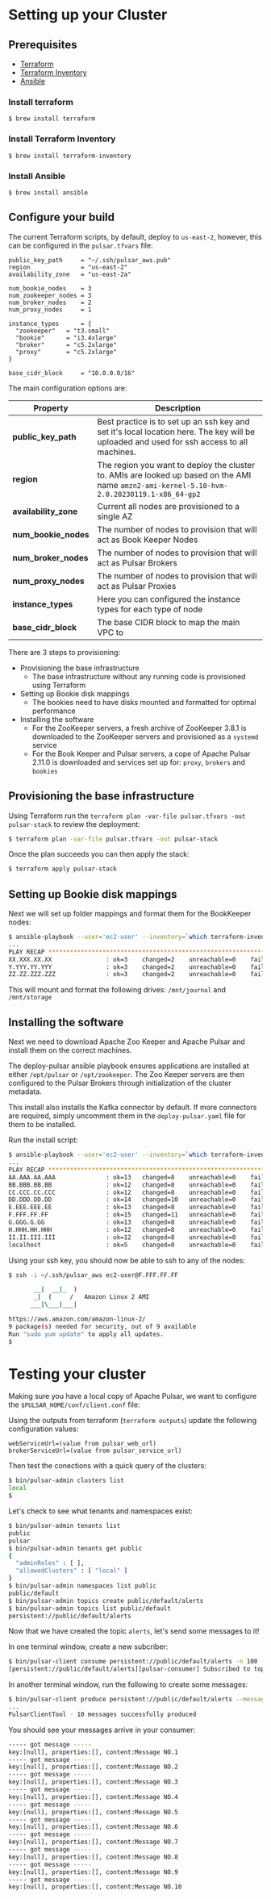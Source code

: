 # Setting up your Cluster

## Prerequisites

* [Terraform](https://www.terraform.io)
* [Terraform Inventory](https://github.com/adammck/terraform-inventory)
* [Ansible](https://www.ansible.com/resources/get-started)


### Install terraform

```
$ brew install terraform
```

### Install Terraform Inventory

```
$ brew install terraform-inventory
```

### Install Ansible

```
$ brew install ansible
```

## Configure your build

The current Terraform scripts, by default, deploy to `us-east-2`, however, this can be configured in the `pulsar.tfvars` file:

```hcl
public_key_path     = "~/.ssh/pulsar_aws.pub"
region              = "us-east-2"
availability_zone   = "us-east-2a"

num_bookie_nodes    = 3
num_zookeeper_nodes = 3
num_broker_nodes    = 2
num_proxy_nodes     = 1

instance_types      = {
  "zookeeper"   = "t3.small"
  "bookie"      = "i3.4xlarge"
  "broker"      = "c5.2xlarge"
  "proxy"       = "c5.2xlarge"
}

base_cidr_block     = "10.0.0.0/16"
```

The main configuration options are:

| Property | Description |
| -------- | ----------- |
| **public_key_path**   | Best practice is to set up an ssh key and set it's local location here. The key will be uploaded and used for ssh access to all machines. |
| **region**            | The region you want to deploy the cluster to. AMIs are looked up based on the AMI name `amzn2-ami-kernel-5.10-hvm-2.0.20230119.1-x86_64-gp2` |
| **availability_zone** | Current all nodes are provisioned to a single AZ                    |
| **num_bookie_nodes**  | The number of nodes to provision that will act as Book Keeper Nodes |
| **num_broker_nodes**  | The number of nodes to provision that will act as Pulsar Brokers    |
| **num_proxy_nodes**   | The number of nodes to provision that will act as Pulsar Proxies    |
| **instance_types**    | Here you can configured the instance types for each type of node    |
| **base_cidr_block**   | The base CIDR block to map the main VPC to                          |

There are 3 steps to provisioning:
* Provisioning the base infrastructure
  * The base infrastructure without any running code is provisioned using Terraform
* Setting up Bookie disk mappings
  * The bookies need to have disks mounted and formatted for optimal performance
* Installing the software
  * For the ZooKeeper servers, a fresh archive of ZooKeeper 3.8.1 is downloaded to the ZooKeeper servers and provisioned as a `systemd` service
  * For the Book Keeper and Pulsar servers, a cope of Apache Pulsar 2.11.0 is downloaded and services set up for: `proxy`, `brokers` and  `bookies`

## Provisioning the base infrastructure

Using Terraform run the `terraform plan -var-file pulsar.tfvars -out pulsar-stack` to review the deployment:

```bash
$ terraform plan -var-file pulsar.tfvars -out pulsar-stack
```

Once the plan succeeds you can then apply the stack:

```bash
$ terraform apply pulsar-stack
```

## Setting up Bookie disk mappings

Next we will set up folder mappings and format them for the BookKeeper nodes:

```bash
$ ansible-playbook --user='ec2-user' --inventory=`which terraform-inventory` setup-disk.yaml
...
PLAY RECAP *******************************************************************************************************
XX.XXX.XX.XX               : ok=3    changed=2    unreachable=0    failed=0    skipped=0    rescued=0    ignored=0   
Y.YYY.YY.YYY               : ok=3    changed=2    unreachable=0    failed=0    skipped=0    rescued=0    ignored=0   
ZZ.ZZ.ZZZ.ZZZ              : ok=3    changed=2    unreachable=0    failed=0    skipped=0    rescued=0    ignored=0
```

This will mount and format the following drives: `/mnt/journal` and `/mnt/storage`

## Installing the software

Next we need to download Apache Zoo Keeper and Apache Pulsar and install them on the correct machines.

The deploy-pulsar ansible playbook ensures applications are installed at either `/opt/pulsar` or `/opt/zookeeper`. The Zoo Keeper servers are then configured to the Pulsar Brokers through initialization of the cluster metadata.

This install also installs the Kafka connector by default. If more connectors are required, simply uncomment them in the `deploy-pulsar.yaml` file for them to be installed.

Run the install script:

```bash
$ ansible-playbook --user='ec2-user' --inventory=`which terraform-inventory` --private-key=~/.ssh/pulsar_aws ../deploy-pulsar.yaml
...
PLAY RECAP ***************************************************************************************************************************
AA.AAA.AA.AAA              : ok=13   changed=8    unreachable=0    failed=0    skipped=0    rescued=0    ignored=0   
BB.BBB.BB.BB               : ok=12   changed=8    unreachable=0    failed=0    skipped=1    rescued=0    ignored=0   
CC.CCC.CC.CCC              : ok=12   changed=8    unreachable=0    failed=0    skipped=1    rescued=0    ignored=0   
DD.DDD.DD.DD               : ok=14   changed=10   unreachable=0    failed=0    skipped=1    rescued=0    ignored=0   
E.EEE.EEE.EE               : ok=13   changed=8    unreachable=0    failed=0    skipped=0    rescued=0    ignored=0   
F.FFF.FF.FF                : ok=15   changed=11   unreachable=0    failed=0    skipped=0    rescued=0    ignored=0   
G.GGG.G.GG                 : ok=13   changed=8    unreachable=0    failed=0    skipped=0    rescued=0    ignored=0   
H.HHH.HH.HHH               : ok=12   changed=8    unreachable=0    failed=0    skipped=1    rescued=0    ignored=0   
II.II.III.III              : ok=12   changed=8    unreachable=0    failed=0    skipped=1    rescued=0    ignored=0   
localhost                  : ok=5    changed=0    unreachable=0    failed=0    skipped=0    rescued=0    ignored=0 
```

Using your ssh key, you should now be able to ssh to any of the nodes:

```bash
$ ssh -i ~/.ssh/pulsar_aws ec2-user@F.FFF.FF.FF

       __|  __|_  )
       _|  (     /   Amazon Linux 2 AMI
      ___|\___|___|

https://aws.amazon.com/amazon-linux-2/
9 package(s) needed for security, out of 9 available
Run "sudo yum update" to apply all updates.
$
```

# Testing your cluster

Making sure you have a local copy of Apache Pulsar, we want to configure the `$PULSAR_HOME/conf/client.conf` file:

Using the outputs from terraform (`terraform outputs`) update the following configuration values:

```
webServiceUrl=(value from pulsar_web_url)
brokerServiceUrl=(value from pulsar_service_url)
```

Then test the conections with a quick query of the clusters:

```bash
$ bin/pulsar-admin clusters list
local
$
```

Let's check to see what tenants and namespaces exist:

```bash
$ bin/pulsar-admin tenants list
public
pulsar
$ bin/pulsar-admin tenants get public
{
  "adminRoles" : [ ],
  "allowedClusters" : [ "local" ]
}
$ bin/pulsar-admin namespaces list public
public/default
$ bin/pulsar-admin topics create public/default/alerts
$ bin/pulsar-admin topics list public/default         
persistent://public/default/alerts
```

Now that we have created the topic `alerts`, let's send some messages to it!

In one terminal window, create a new subcriber:

```bash
$ bin/pulsar-client consume persistent://public/default/alerts -n 100 -s "pulsar-consumer" 
[persistent://public/default/alerts][pulsar-consumer] Subscribed to topic on pulsar-elb-<HOST>/<IP Address>:6650 -- consumer: 0
```

In another terminal window, run the following to create some messages:

```bash
$ bin/pulsar-client produce persistent://public/default/alerts --messages "$(seq -s, -f 'Message NO.%g' 1 10)"
...
PulsarClientTool - 10 messages successfully produced
```

You should see your messages arrive in your consumer:

```bash
----- got message -----
key:[null], properties:[], content:Message NO.1
----- got message -----
key:[null], properties:[], content:Message NO.2
----- got message -----
key:[null], properties:[], content:Message NO.3
----- got message -----
key:[null], properties:[], content:Message NO.4
----- got message -----
key:[null], properties:[], content:Message NO.5
----- got message -----
key:[null], properties:[], content:Message NO.6
----- got message -----
key:[null], properties:[], content:Message NO.7
----- got message -----
key:[null], properties:[], content:Message NO.8
----- got message -----
key:[null], properties:[], content:Message NO.9
----- got message -----
key:[null], properties:[], content:Message NO.10
```

